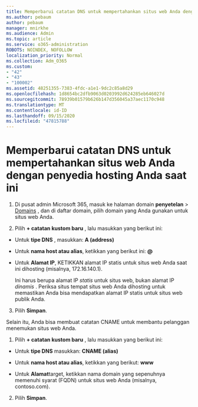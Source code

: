 ```yaml
---
title: Memperbarui catatan DNS untuk mempertahankan situs web Anda dengan penyedia hosting Anda saat ini
ms.author: pebaum
author: pebaum
manager: mnirkhe
ms.audience: Admin
ms.topic: article
ms.service: o365-administration
ROBOTS: NOINDEX, NOFOLLOW
localization_priority: Normal
ms.collection: Adm_O365
ms.custom:
- "42"
- "43"
- "100002"
ms.assetid: 48251355-7383-4fdc-a1e1-9dc2c85a8d29
ms.openlocfilehash: 1d8654bc2dfb9063d0203992d624285eb646027d
ms.sourcegitcommit: 78939b01579b626b147d356045a37aec1170c948
ms.translationtype: MT
ms.contentlocale: id-ID
ms.lasthandoff: 09/15/2020
ms.locfileid: "47815788"
---
```

# <a name="update-dns-records-to-keep-your-website-with-your-current-hosting-provider"></a>Memperbarui catatan DNS untuk mempertahankan situs web Anda dengan penyedia hosting Anda saat ini

1. Di pusat admin Microsoft 365, masuk ke halaman domain **penyetelan**  >  [Domains](https://admin.microsoft.com/Adminportal#/Domains) , dan di daftar domain, pilih domain yang Anda gunakan untuk situs web Anda.

2. Pilih **+ catatan kustom baru** , lalu masukkan yang berikut ini:

  - Untuk **tipe DNS** , masukkan: **A (address)**

  - Untuk **nama host atau alias**, ketikkan yang berikut ini: **@**

  - Untuk **Alamat IP**, KETIKKAN alamat IP statis untuk situs web Anda saat ini dihosting (misalnya, 172.16.140.1).

    Ini harus berupa alamat IP  *statis*  untuk situs web, bukan alamat IP  *dinamis*  . Periksa situs tempat situs web Anda dihosting untuk memastikan Anda bisa mendapatkan alamat IP statis untuk situs web publik Anda.

3. Pilih **Simpan**.

Selain itu, Anda bisa membuat catatan CNAME untuk membantu pelanggan menemukan situs web Anda.
  
1. Pilih **+ catatan kustom baru** , lalu masukkan yang berikut ini:

  - Untuk **tipe DNS** masukkan: **CNAME (alias)**

  - Untuk **nama host atau alias**, ketikkan yang berikut: **www**

  - Untuk **Alamat**target, ketikkan nama domain yang sepenuhnya memenuhi syarat (FQDN) untuk situs web Anda (misalnya, contoso.com).

2. Pilih **Simpan**.
